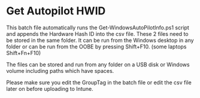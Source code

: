# Get Autopilot HWID
This batch file automatically runs the Get-WindowsAutoPilotInfo.ps1 script and appends the Hardware Hash ID into the csv file.
These 2 files need to be stored in the same folder.
It can be run from the Windows desktop in any folder or can be run from the OOBE by pressing Shift+F10. (some laptops Shift+Fn+F10)

The files can be stored and run from any folder on a USB disk or Windows volume including paths which have spaces.

Please make sure you edit the GroupTag in the batch file or edit the csv file later on before uploading to Intune.

